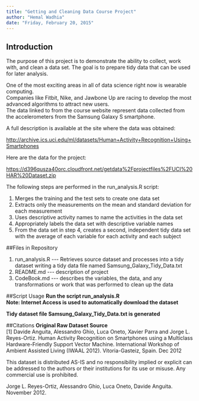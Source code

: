 ```yaml
---
title: "Getting and Cleaning Data Course Project"
author: "Hemal Wadhia"
date: "Friday, February 20, 2015"
---
```


## Introduction

The purpose of this project is to demonstrate the ability to collect, work with, and clean a data set. The goal is to prepare tidy data that can be used for later analysis.  

One of the most exciting areas in all of data science right now is wearable computing.  
Companies like Fitbit, Nike, and Jawbone Up are racing to develop the most advanced   algorithms to attract new users.  
The data linked to from the course website represent data collected from the
accelerometers from the Samsung Galaxy S smartphone.  

A full description is available at the site where the data was obtained: 

http://archive.ics.uci.edu/ml/datasets/Human+Activity+Recognition+Using+Smartphones 

Here are the data for the project: 

https://d396qusza40orc.cloudfront.net/getdata%2Fprojectfiles%2FUCI%20HAR%20Dataset.zip 


The following steps are performed in the run_analysis.R script:  
1. Merges the training and the test sets to create one data set  
2. Extracts only the measurements on the mean and standard deviation for each measurement   
3. Uses descriptive activity names to name the activities in the data set  
4. Appropriately labels the data set with descriptive variable names  
5. From the data set in step 4, creates a second, independent tidy data set with the average of each variable for each activity and each subject  


##Files in Repository
1. run_analysis.R --- Retrieves source dataset and processes into a tidy dataset writing a tidy data file named Samsung_Galaxy_Tidy_Data.txt
2. README.md --- description of project
3. CodeBook.md --- describes the variables, the data, and any transformations or work that was performed to clean up the data

##Script Usage
**Run the script run_analysis.R**  
**Note: Internet Access is used to automatically download the dataset**  

**Tidy dataset file Samsung_Galaxy_Tidy_Data.txt is generated**  

  
##Citations
**Original Raw Dataset Source**  
[1] Davide Anguita, Alessandro Ghio, Luca Oneto, Xavier Parra and Jorge L. Reyes-Ortiz. Human Activity Recognition on Smartphones using a Multiclass Hardware-Friendly Support Vector Machine. International Workshop of Ambient Assisted Living (IWAAL 2012). Vitoria-Gasteiz, Spain. Dec 2012  
  
This dataset is distributed AS-IS and no responsibility implied or explicit can be addressed to the authors or their institutions for its use or misuse. Any commercial use is prohibited.  
  
Jorge L. Reyes-Ortiz, Alessandro Ghio, Luca Oneto, Davide Anguita. November 2012.  
  
